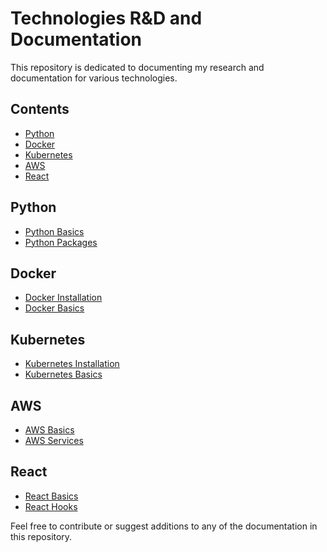 # Technologies R&D and Documentation

This repository is dedicated to documenting my research and documentation for various technologies.

## Contents

- [Python](#python)
- [Docker](#docker)
- [Kubernetes](#kubernetes)
- [AWS](#aws)
- [React](#react)

## Python

- [Python Basics](https://github.com/username/repo/blob/main/python-basics.md)
- [Python Packages](https://github.com/username/repo/blob/main/python-packages.md)

## Docker

- [Docker Installation](https://github.com/username/repo/blob/main/docker-installation.md)
- [Docker Basics](https://github.com/username/repo/blob/main/docker-basics.md)

## Kubernetes

- [Kubernetes Installation](https://github.com/username/repo/blob/main/kubernetes-installation.md)
- [Kubernetes Basics](https://github.com/username/repo/blob/main/kubernetes-basics.md)

## AWS

- [AWS Basics](https://github.com/username/repo/blob/main/aws-basics.md)
- [AWS Services](https://github.com/username/repo/blob/main/aws-services.md)

## React

- [React Basics](https://github.com/username/repo/blob/main/react-basics.md)
- [React Hooks](https://github.com/username/repo/blob/main/react-hooks.md)

Feel free to contribute or suggest additions to any of the documentation in this repository.
